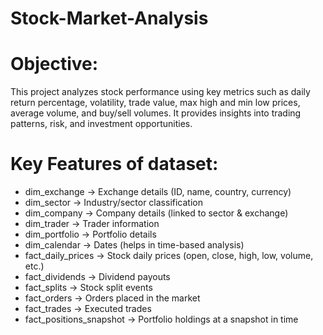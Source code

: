 # Stock-Market-Analysis
# Objective:
This project analyzes stock performance using key metrics such as daily return percentage, volatility, trade value, max high and min low prices, average volume, and buy/sell volumes. It provides insights into trading patterns, risk, and investment opportunities.

# Key Features of dataset: 
- dim_exchange → Exchange details (ID, name, country, currency)
- dim_sector → Industry/sector classification
- dim_company → Company details (linked to sector & exchange)
- dim_trader → Trader information
- dim_portfolio → Portfolio details
- dim_calendar → Dates (helps in time-based analysis)
- fact_daily_prices → Stock daily prices (open, close, high, low, volume, etc.)
- fact_dividends → Dividend payouts
- fact_splits → Stock split events
- fact_orders → Orders placed in the market
- fact_trades → Executed trades
- fact_positions_snapshot → Portfolio holdings at a snapshot in time

